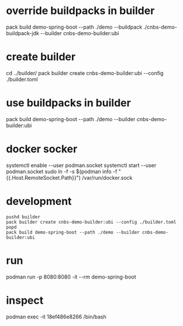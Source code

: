 # override buildpacks in builder
pack build demo-spring-boot --path ./demo --buildpack ./cnbs-demo-buildpack-jdk --builder cnbs-demo-builder:ubi

# create builder
cd ../builder/
pack builder create cnbs-demo-builder:ubi --config ./builder.toml

# use buildpacks in builder
pack build demo-spring-boot --path ./demo --builder cnbs-demo-builder:ubi

# docker socker
systemctl enable --user podman.socket
systemctl start --user podman.socket
sudo ln -f -s $(podman info -f "{{.Host.RemoteSocket.Path}}") /var/run/docker.sock

# development
```
pushd builder
pack builder create cnbs-demo-builder:ubi --config ./builder.toml
popd
pack build demo-spring-boot --path ./demo --builder cnbs-demo-builder:ubi
```

# run
podman run -p 8080:8080 -it --rm demo-spring-boot

# inspect
podman exec -it 18ef486e8266 /bin/bash